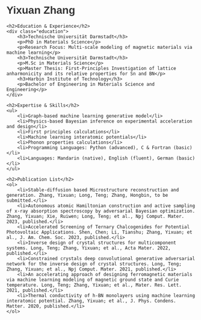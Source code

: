 <html lang="en">
<head>
    <meta charset="UTF-8">
    <meta name="viewport" content="width=device-width, initial-scale=1.0">
    <title>Yixuan Zhang's Academic Homepage</title>
    <style>
        body { font-family: Arial, sans-serif; margin: 20px; }
        h1, h2, h3 { color: #333; }
        .contact-info, .education, .publications { margin-bottom: 20px; }
    </style>
</head>
<body>
    <h1>Yixuan Zhang</h1>

    <h2>Education & Experience</h2>
    <div class="education">
        <h3>Technische Universität Darmstadt</h3>
        <p>PhD in Materials Science</p>
        <p>Research Focus: Multi-scale modeling of magnetic materials via machine learning</p>
        <h3>Technische Universität Darmstadt</h3>
        <p>M.Sc in Materials Science</p>
        <p>Master Thesis: First-Principles Investigation of lattice anharmonicity and its relative properties for Sn and BN</p>
        <h3>Harbin Institute of Technology</h3>
        <p>Bachelor of Engineering in Materials Science and Engineering</p>
    </div>

    <h2>Expertise & Skills</h2>
    <ul>
        <li>Graph-based machine learning generative model</li>
        <li>Physics-based Bayesian inference on experimental acceleration and design</li>
        <li>First principles calculations</li>
        <li>Machine learning interatomic potentials</li>
        <li>Phonon properties calculations</li>
        <li>Programming Languages: Python (advanced), C & Fortran (basic)</li>
        <li>Languages: Mandarin (native), English (fluent), German (basic)</li>
    </ul>

    <h2>Publication List</h2>
    <ol>
        <li>Stable-diffusion based Microstructure reconstruction and generation. Zhang, Yixuan; Long, Teng; Zhang, Hongbin, to be submitted.</li>
        <li>Autonomous atomic Hamiltonian construction and active sampling of x-ray absorption spectroscopy by adversarial Bayesian optimization. Zhang, Yixuan; Xie, Ruiwen; Long, Teng; et al., Npj Comput. Mater. 2023, published.</li>
        <li>Accelerated Screening of Ternary Chalcogenides for Potential Photovoltaic Applications. Shen, Chen; Li, Tianshu; Zhang, Yixuan; et al., J. Am. Chem. Soc. 2023, published.</li>
        <li>Inverse design of crystal structures for multicomponent systems. Long, Teng; Zhang, Yixuan; et al., Acta Mater. 2022, published.</li>
        <li>Constrained crystals deep convolutional generative adversarial network for the inverse design of crystal structures. Long, Teng; Zhang, Yixuan; et al., Npj Comput. Mater. 2021, published.</li>
        <li>An accelerating approach of designing ferromagnetic materials via machine learning modeling of magnetic ground state and Curie temperature. Long, Teng; Zhang, Yixuan; et al., Mater. Res. Lett. 2021, published.</li>
        <li>Thermal conductivity of h-BN monolayers using machine learning interatomic potential. Zhang, Yixuan; et al., J. Phys. Condens. Matter. 2020, published.</li>
    </ol>
</body>
</html>
